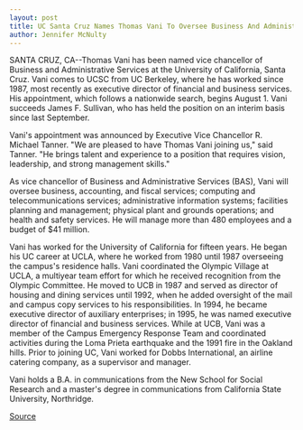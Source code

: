 ```yaml
---
layout: post
title: UC Santa Cruz Names Thomas Vani To Oversee Business And Administrative Services
author: Jennifer McNulty
---
```


SANTA CRUZ, CA--Thomas Vani has been named vice chancellor of  Business and Administrative Services at the University of  California, Santa Cruz. Vani comes to UCSC from UC Berkeley, where  he has worked since 1987, most recently as executive director of  financial and business services. His appointment, which follows a  nationwide search, begins August 1. Vani succeeds James F. Sullivan,  who has held the position on an interim basis since last September.

Vani's appointment was announced by Executive Vice  Chancellor R. Michael Tanner. "We are pleased to have Thomas Vani  joining us," said Tanner. "He brings talent and experience to a  position that requires vision, leadership, and strong management  skills."

As vice chancellor of Business and Administrative Services  (BAS), Vani will oversee business, accounting, and fiscal services;  computing and telecommunications services; administrative  information systems; facilities planning and management; physical  plant and grounds operations; and health and safety services. He will  manage more than 480 employees and a budget of $41 million.

Vani has worked for the University of California for fifteen  years. He began his UC career at UCLA, where he worked from 1980  until 1987 overseeing the campus's residence halls. Vani coordinated  the Olympic Village at UCLA, a multiyear team effort for which he  received recognition from the Olympic Committee. He moved to UCB  in 1987 and served as director of housing and dining services until  1992, when he added oversight of the mail and campus copy services  to his responsibilities. In 1994, he became executive director of  auxiliary enterprises; in 1995, he was named executive director of  financial and business services. While at UCB, Vani was a member of  the Campus Emergency Response Team and coordinated activities  during the Loma Prieta earthquake and the 1991 fire in the Oakland  hills. Prior to joining UC, Vani worked for Dobbs International, an  airline catering company, as a supervisor and manager.

Vani holds a B.A. in communications from the New School for  Social Research and a master's degree in communications from  California State University, Northridge.

[Source](http://www1.ucsc.edu/news_events/press_releases/archive/96-97/08-96/080196-Business_and_admini.html "Permalink to 080196-Business_and_admini")